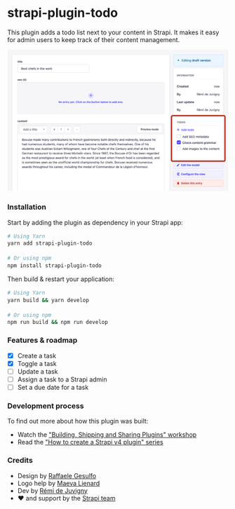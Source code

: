 # strapi-plugin-todo

This plugin adds a todo list next to your content in Strapi. It makes it easy for admin users to keep track of their content management.

![Screenshot](screenshot.png)

### Installation

Start by adding the plugin as dependency in your Strapi app:

```sh
# Using Yarn
yarn add strapi-plugin-todo

# Or using npm
npm install strapi-plugin-todo
```

Then build & restart your application:

```sh
# Using Yarn
yarn build && yarn develop

# Or using npm
npm run build && npm run develop
```

### Features & roadmap

- [X] Create a task
- [X] Toggle a task
- [ ] Update a task
- [ ] Assign a task to a Strapi admin
- [ ] Set a due date for a task

### Development process

To find out more about how this plugin was built:

- Watch the ["Building, Shipping and Sharing Plugins" workshop](https://www.youtube.com/watch?v=0xPAEDJBGJY)
- Read the ["How to create a Strapi v4 plugin" series](https://strapi.io/blog/how-to-create-a-strapi-v4-plugin-generate-a-plugin-1-6)

### Credits

- Design by [Raffaele Gesulfo](https://twitter.com/rgesulfo)
- Logo help by [Maeva Lienard](https://twitter.com/MaevaLienard/)
- Dev by [Rémi de Juvigny](https://twitter.com/remidej)
- ❤️ and support by the [Strapi team](https://strapi.io/careers)
